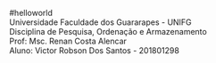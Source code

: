 #helloworld<br/>
Universidade Faculdade dos Guararapes - UNIFG<br/>
Disciplina de Pesquisa, Ordenação e Armazenamento<br/>
Prof: Msc. Renan Costa Alencar<br/>
Aluno: Victor Robson Dos Santos - 201801298
